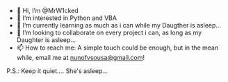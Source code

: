 - 👋 Hi, I’m @MrW1cked
- 👀 I’m interested in Python and VBA
- 🌱 I’m currently learning as much as i can while my Daugther is asleep...
- 💞️ I’m looking to collaborate on every project i can, as long as my Daughter is asleep...
- 📫 How to reach me: A simple touch could be enough, but in the mean while, email me at nunofvsousa@gmail.com!

P.S.: Keep it quiet.... She's asleep...

<!---
MrW1cked/MrW1cked is a ✨ special ✨ repository because its `README.md` (this file) appears on your GitHub profile.
You can click the Preview link to take a look at your changes.
--->
